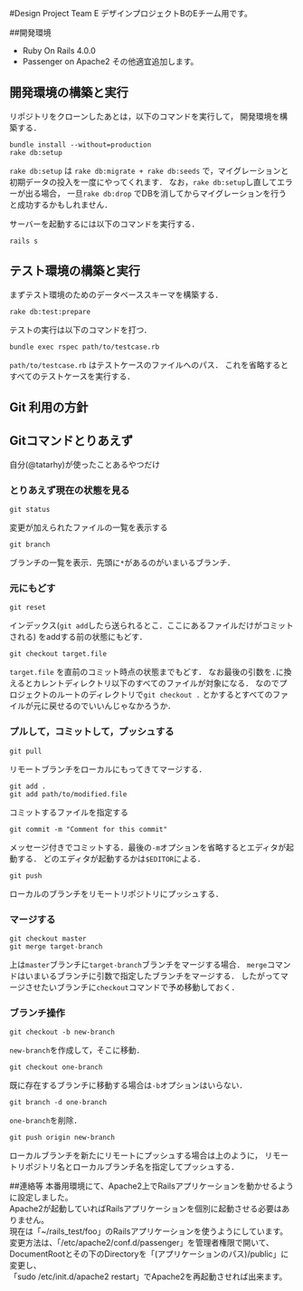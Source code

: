 #Design Project Team E
デザインプロジェクトBのEチーム用です。  

##開発環境
* Ruby On Rails 4.0.0
* Passenger on Apache2
その他適宜追加します。

## 開発環境の構築と実行

リポジトリをクローンしたあとは，以下のコマンドを実行して，
開発環境を構築する．

```
bundle install --without=production
rake db:setup
```

`rake db:setup` は `rake db:migrate + rake db:seeds`
で，マイグレーションと初期データの投入を一度にやってくれます．
なお，`rake db:setup`し直してエラーが出る場合，
一旦`rake db:drop` でDBを消してからマイグレーションを行うと成功するかもしれません．

サーバーを起動するには以下のコマンドを実行する．

```
rails s
```

## テスト環境の構築と実行

まずテスト環境のためのデータベーススキーマを構築する．
```
rake db:test:prepare
```

テストの実行は以下のコマンドを打つ．
```
bundle exec rspec path/to/testcase.rb
```
`path/to/testcase.rb` はテストケースのファイルへのパス．
これを省略するとすべてのテストケースを実行する．

## Git 利用の方針


## Gitコマンドとりあえず

自分(@tatarhy)が使ったことあるやつだけ

### とりあえず現在の状態を見る

```
git status
```

変更が加えられたファイルの一覧を表示する

```
git branch
```

ブランチの一覧を表示．先頭に`*`があるのがいまいるブランチ．

### 元にもどす

```
git reset
```

インデックス(`git add`したら送られるとこ．ここにあるファイルだけがコミットされる)
をaddする前の状態にもどす．

```
git checkout target.file
```

`target.file` を直前のコミット時点の状態までもどす．
なお最後の引数を`.`に換えるとカレントディレクトリ以下のすべてのファイルが対象になる．
なのでプロジェクトのルートのディレクトリで`git checkout .`
とかするとすべてのファイルが元に戻せるのでいいんじゃなかろうか．


### プルして，コミットして，プッシュする

```
git pull
```

リモートブランチをローカルにもってきてマージする．

```
git add .
git add path/to/modified.file
```

コミットするファイルを指定する

```
git commit -m "Comment for this commit"
```

メッセージ付きでコミットする．最後の`-m`オプションを省略するとエディタが起動する．
どのエディタが起動するかは`$EDITOR`による．

```
git push
```

ローカルのブランチをリモートリポジトリにプッシュする．

### マージする

```
git checkout master
git merge target-branch
```

上は`master`ブランチに`target-branch`ブランチをマージする場合．
`merge`コマンドはいまいるブランチに引数で指定したブランチをマージする．
したがってマージさせたいブランチに`checkout`コマンドで予め移動しておく．

### ブランチ操作

```
git checkout -b new-branch
```

`new-branch`を作成して，そこに移動．

```
git checkout one-branch
```

既に存在するブランチに移動する場合は`-b`オプションはいらない．

```
git branch -d one-branch
```

`one-branch`を削除．

```
git push origin new-branch
```

ローカルブランチを新たにリモートにプッシュする場合は上のように，
リモートリポジトリ名とローカルブランチ名を指定してプッシュする．


##連絡等
本番用環境にて、Apache2上でRailsアプリケーションを動かせるように設定しました。  
Apache2が起動していればRailsアプリケーションを個別に起動させる必要はありません。  
現在は「~/rails_test/foo」のRailsアプリケーションを使うようにしています。  
変更方法は、「/etc/apache2/conf.d/passenger」を管理者権限で開いて、  
DocumentRootとその下のDirectoryを「(アプリケーションのパス)/public」に変更し、  
「sudo /etc/init.d/apache2 restart」でApache2を再起動させれば出来ます。

